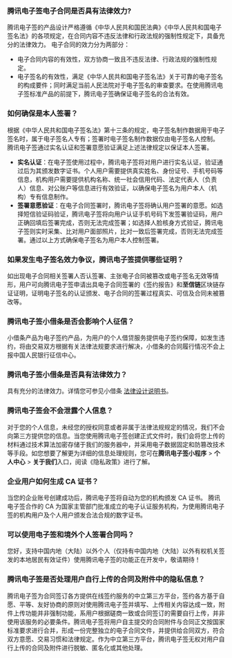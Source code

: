 ### 腾讯电子签电子合同是否具有法律效力?
腾讯电子签的产品设计严格遵循《中华人民共和国民法典》《中华人民共和国电子签名法》的各项规定，在合同内容不违反法律和行政法规的强制性规定下，具备充分的法律效力。
电子合同的效力分为两部分：
- 电子合同内容的有效性，双方协商一致且不违反法律、行政法规的强制性规定。
- 电子签名的有效性，满足《中华人民共和国电子签名法》关于可靠的电子签名的构成要件；同时满足当前人民法院对于电子签名的审查要求。在使用腾讯电子签标准产品的前提下，腾讯电子签确保证电子签名的合法有效。



### 如何确保是本人签署？
根据《中华人民共和国电子签名法》第十三条的规定，电子签名制作数据用于电子签名时，属于电子签名人专有；签署时电子签名制作数据仅由电子签名人控制。
腾讯电子签通过实名认证和签署意愿验证满足上述法律规定以保证本人签署。
- **实名认证**：在电子签使用过程中，腾讯电子签将对用户进行实名认证，验证通过后为其颁发数字证书。个人用户需要提供真实姓名、身份证号、手机号码等信息，机构用户需要提供机构名称、统一社会信用代码、法定代表人（负责人）信息、对公账户等信息进行有效验证，以确保电子签名为用户本人（机构）专有信息制作。
- **签署意愿验证**：在电子合同签署时，腾讯电子签将确认用户签署的意愿。如选择短信验证码验证，腾讯电子签将向用户认证手机号码下发签署验证码，用户正确回填后签署完成，否则无法完成签署；如选择人脸核身方式验证，腾讯电子签则实时采集、比对用户面部照片，比对一致后签署完成，否则无法完成签署。通过以上方式确保电子签名为用户本人控制签署。



### 如果发生电子签名效力争议，腾讯电子签提供哪些证明？
如出现电子合同相关签署人否认签署、主张电子合同被篡改或电子签名无效等情形，用户可向腾讯电子签申请出具电子合同签署的《签约报告》和**至信链**区块链存证证明，证明电子签名的认证颁发、电子合同的签署过程真实、可信及合同未被篡改等。

### 腾讯电子签小借条是否会影响个人征信？
小借条产品为电子签约产品，为用户的个人借贷服务提供电子签约保障，如发生违约，将由交易双方根据有关法律法规要求进行解决，小借条的合同履行情况不会上报中国人民银行征信中心。

### 腾讯电子签小借条是否具有法律效力？
具有充分的法律效力。详情您可参见小借条 [法律设计说明书](https://res.ess.tencent.cn/cdn/tsign-static/html/terms/debit-legal-design-manual.html)。

### 腾讯电子签会不会泄露个人信息？
对于您的个人信息，未经您的授权同意或者非属于法律法规规定的情况，我们不会向第三方提供您的信息。当您使用腾讯电子签创建正式文件时，我们会将您上传的材料通过技术算法加密存储于我们的服务器中，并采用电子数据固定和防篡改技术等手段。如您想要了解更为详细的信息处理规则，您可在**腾讯电子签小程序** > **个人中心** > **关于我们**入口，阅读《隐私政策》进行了解。

### 企业用户如何生成 CA 证书？
当您的企业账号创建成功后，腾讯电子签将自动为您的机构颁发 CA 证书。
腾讯电子签合作的 CA 为国家主管部门批准成立的电子认证服务机构，为使用腾讯电子签的机构用户及个人用户颁发合法合规的数字证书。



### 可以使用电子签和境外个人签署合同吗？
您好，支持中国内地（大陆）以外个人（仅持有中国内地（大陆）以外有权机关签发的本地居民有效证件）使用腾讯电子签的功能正在开发中，敬请期待！


### 腾讯电子签是否处理用户自行上传的合同及附件中的隐私信息？
腾讯电子签为合同签订各方提供在线签约服务的中立第三方平台，签约各方基于自愿、平等、友好协商的原则对使用腾讯电子签并填写、上传相关内容达成一致，附件上传功能并非强制功能，系用户根据磋商一致或合同签订的需要自行上传，并非使用该服务的必要条件。腾讯电子签将用户自主提交的合同附件与合同正文按国家标准要求进行合并，形成一份完整独立的电子合同文件，并提供给合同双方，符合双方意愿、交易习惯和法律规定。作为中立第三方平台，腾讯电子签无权对用户自行上传的合同及附件进行脱敏、匿名化或其他处理。
